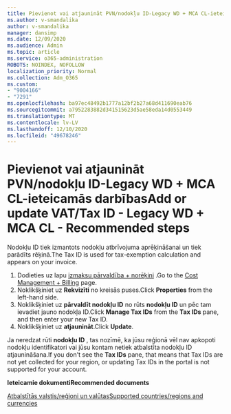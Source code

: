 ```yaml
---
title: Pievienot vai atjaunināt PVN/nodokļu ID-Legacy WD + MCA CL-ieteicamās darbības
ms.author: v-smandalika
author: v-smandalika
manager: dansimp
ms.date: 12/09/2020
ms.audience: Admin
ms.topic: article
ms.service: o365-administration
ROBOTS: NOINDEX, NOFOLLOW
localization_priority: Normal
ms.collection: Adm_O365
ms.custom:
- "9004166"
- "7291"
ms.openlocfilehash: ba97ec48492b1777a12bf2b27a68d411690eab76
ms.sourcegitcommit: a7952283882d341515623d5ae58eda14d0553449
ms.translationtype: MT
ms.contentlocale: lv-LV
ms.lasthandoff: 12/10/2020
ms.locfileid: "49678246"
---
```

# <a name="add-or-update-vattax-id---legacy-wd--mca-cl---recommended-steps"></a><span data-ttu-id="521df-102">Pievienot vai atjaunināt PVN/nodokļu ID-Legacy WD + MCA CL-ieteicamās darbības</span><span class="sxs-lookup"><span data-stu-id="521df-102">Add or update VAT/Tax ID - Legacy WD + MCA CL - Recommended steps</span></span>

<span data-ttu-id="521df-103">Nodokļu ID tiek izmantots nodokļu atbrīvojuma aprēķināšanai un tiek parādīts rēķinā.</span><span class="sxs-lookup"><span data-stu-id="521df-103">The Tax ID is used for tax-exemption calculation and appears on your invoice.</span></span>

1. <span data-ttu-id="521df-104">Dodieties uz lapu [izmaksu pārvaldība + norēķini](https://ms.portal.azure.com/#blade/Microsoft_Azure_GTM/ModernBillingMenuBlade/Overview) .</span><span class="sxs-lookup"><span data-stu-id="521df-104">Go to the [Cost Management + Billing](https://ms.portal.azure.com/#blade/Microsoft_Azure_GTM/ModernBillingMenuBlade/Overview) page.</span></span> 
2. <span data-ttu-id="521df-105">Noklikšķiniet uz **Rekvizīti** no kreisās puses.</span><span class="sxs-lookup"><span data-stu-id="521df-105">Click **Properties** from the left-hand side.</span></span> 
3. <span data-ttu-id="521df-106">Noklikšķiniet uz **pārvaldīt nodokļu ID** no rūts **nodokļu ID** un pēc tam ievadiet jauno nodokļa ID.</span><span class="sxs-lookup"><span data-stu-id="521df-106">Click **Manage Tax IDs** from the **Tax IDs** pane, and then enter your new Tax ID.</span></span>
4. <span data-ttu-id="521df-107">Noklikšķiniet uz **atjaunināt**.</span><span class="sxs-lookup"><span data-stu-id="521df-107">Click **Update**.</span></span> 

<span data-ttu-id="521df-108">Ja neredzat rūti **nodokļu ID** , tas nozīmē, ka jūsu reģionā vēl nav apkopoti nodokļu identifikatori vai jūsu kontam netiek atbalstīta nodokļu ID atjaunināšana.</span><span class="sxs-lookup"><span data-stu-id="521df-108">If you don't see the **Tax IDs** pane, that means that Tax IDs are not yet collected for your region, or updating Tax IDs in the portal is not supported for your account.</span></span>

<span data-ttu-id="521df-109">**Ieteicamie dokumenti**</span><span class="sxs-lookup"><span data-stu-id="521df-109">**Recommended documents**</span></span>

[<span data-ttu-id="521df-110">Atbalstītās valstis/reģioni un valūtas</span><span class="sxs-lookup"><span data-stu-id="521df-110">Supported countries/regions and currencies</span></span>](https://azure.microsoft.com/pricing/faq/)

